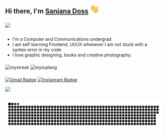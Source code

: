 <h2 align="left">Hi there, I'm <a href="https://www.linkedin.com/in/sanjana-doss-b8a07b175/" target="_blank" rel="noopener noreferrer">Sanjana Doss</a> <img src="https://raw.githubusercontent.com/ABSphreak/ABSphreak/master/gifs/Hi.gif" height="30" />
  
<a href="https://www.youtube.com/watch?v=dQw4w9WgXcQ"><img src="https://user-images.githubusercontent.com/73097560/115834477-dbab4500-a447-11eb-908a-139a6edaec5c.gif"></a>
  
 ### <about>
- I'm a Computer and Communications undergrad  
- I am self learning Frontend, UI/UX whenever I am not stuck with a syntax error in my code
- I love graphic designing, books and creative photography.

 ### <about class ="Boring Stats... 🚀">
<img src="https://github-readme-streak-stats.herokuapp.com/?user=sanjanadoss&theme=tokyonight" alt="mystreak"/>
 <img src="https://github-readme-stats.vercel.app/api/top-langs/?username=sanjanadoss&theme=tokyonight&layout=compact" alt="mytoplang"/>

  
### <contact>
[![Gmail Badge](https://img.shields.io/badge/-sanjanadoss2503@gmail.com-blue?style=flat-roundedrectangle&logo=Gmail&logoColor=white&link=mailto:sanjanadoss2503@gmail.com)](sanjanadoss2503@gmail.com)
[![Instagram Badge](https://img.shields.io/badge/-sanjxuwu-E4405F?style=flat-roundedrectangle&logo=instagram&logoColor=white&link=https://www.instagram.com/sanjxuwu/)](https://www.instagram.com/sanjxuwu/)
  
  <a href="https://www.youtube.com/watch?v=dQw4w9WgXcQ"><img src="https://user-images.githubusercontent.com/73097560/115834477-dbab4500-a447-11eb-908a-139a6edaec5c.gif"></a>
 ### </theend>
 <img src="https://raw.githubusercontent.com/Pepyn0/Pepyn0/e9a41b56511796ce23652bd2c58a7834dcdb7296/github-contribution-grid-snake.svg">

